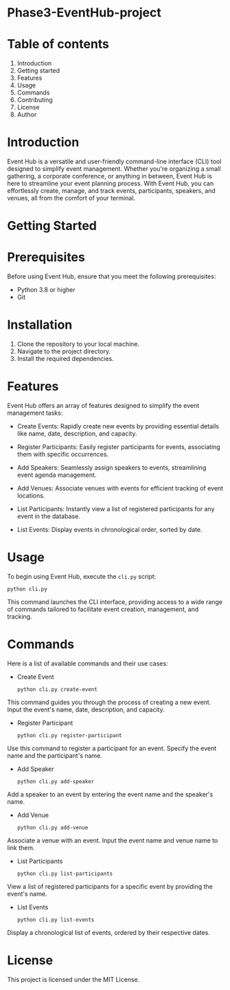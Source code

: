 # Phase3-EventHub-project

# Table of contents
1. Introduction
2. Getting started
3. Features
4. Usage
5. Commands
6. Contributing
7. License
8. Author

# Introduction
Event Hub is a versatile and user-friendly command-line interface (CLI) tool designed to simplify event management. Whether you're organizing a small gathering, a corporate conference, or anything in between, Event Hub is here to streamline your event planning process. With Event Hub, you can effortlessly create, manage, and track events, participants, speakers, and venues, all from the comfort of your terminal.

# Getting Started
 # Prerequisites
Before using Event Hub, ensure that you meet the following prerequisites:

* Python 3.8 or higher
* Git 

 # Installation
 1. Clone the repository to your local machine.
 2. Navigate to the project directory.
 3. Install the required dependencies.

# Features
Event Hub offers an array of features designed to simplify the event management tasks:

* Create Events: Rapidly create new events by providing essential details like name, date, description, and capacity.

* Register Participants: Easily register participants for events, associating them with specific occurrences.

* Add Speakers: Seamlessly assign speakers to events, streamlining event agenda management.

* Add Venues: Associate venues with events for efficient tracking of event locations.

* List Participants: Instantly view a list of registered participants for any event in the database.

* List Events: Display events in chronological order, sorted by date.

# Usage
To begin using Event Hub, execute the `cli.py` script: 

    python cli.py

This command launches the CLI interface, providing access to a wide range of commands tailored to facilitate event creation, management, and tracking.

# Commands
Here is a list of available commands and their use cases:
 - Create Event
          
       python cli.py create-event

 This command guides you through the process of creating a new event. Input the event's name, date, description, and capacity.

 - Register Participant

       python cli.py register-participant

Use this command to register a participant for an event. Specify the event name and the participant's name.

- Add Speaker

      python cli.py add-speaker

Add a speaker to an event by entering the event name and the speaker's name.

- Add Venue

      python cli.py add-venue

Associate a venue with an event. Input the event name and venue name to link them.

- List Participants

      python cli.py list-participants

View a list of registered participants for a specific event by providing the event's name.

- List Events

      python cli.py list-events

Display a chronological list of events, ordered by their respective dates.

# License
This project is licensed under the MIT License. 